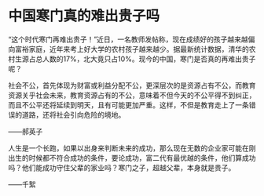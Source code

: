 # 中国寒门真的难出贵子吗

“这个时代寒门再难出贵子！”近日，一名教师发帖称，现在成绩好的孩子越来越偏向富裕家庭，近年来考上好大学的农村孩子越来越少。据最新统计数据，清华的农村生源占总人数的17%，北大竟只占10%。现今的中国，寒门是否真的再难出贵子呢？ 

社会不公，首先体现为财富或利益分配不公，更深层次的是资源占有不公，而教育资源关乎社会未来，教育资源占有的不公，意味着不但今天的不公平得不到纠正，而且不公平还将延续到明天，且有可能更加严重。这样，不但是教育走上了一条错误的道路，还将社会引向危险的境地。 

——郝英子 

人生是一个长跑，如果以出身来判断未来的成功，那么现在无数的企业家可能在刚出生的时候都不符合成功的条件，要论成功，富二代有最优越的条件，他们算成功吗？他们能成功守住父辈的家业吗？寒门之子，超越父辈，本身就是贵子。 

——千絮